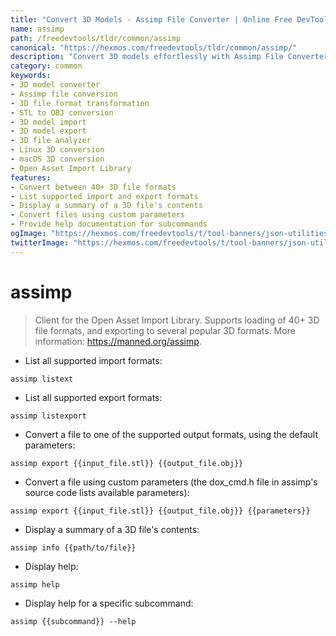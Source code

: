 ```yaml
---
title: "Convert 3D Models - Assimp File Converter | Online Free DevTools by Hexmos"
name: assimp
path: /freedevtools/tldr/common/assimp
canonical: "https://hexmos.com/freedevtools/tldr/common/assimp/"
description: "Convert 3D models effortlessly with Assimp File Converter. Easily transform between 40+ formats for Linux, macOS, and Windows. Free online tool, no registration required."
category: common
keywords:
- 3D model converter
- Assimp file conversion
- 3D file format transformation
- STL to OBJ conversion
- 3D model import
- 3D model export
- 3D file analyzer
- Linux 3D conversion
- macOS 3D conversion
- Open Asset Import Library
features:
- Convert between 40+ 3D file formats
- List supported import and export formats
- Display a summary of a 3D file's contents
- Convert files using custom parameters
- Provide help documentation for subcommands
ogImage: "https://hexmos.com/freedevtools/t/tool-banners/json-utilities-banner.png"
twitterImage: "https://hexmos.com/freedevtools/t/tool-banners/json-utilities-banner.png"
---
```


# assimp

> Client for the Open Asset Import Library.
> Supports loading of 40+ 3D file formats, and exporting to several popular 3D formats.
> More information: <https://manned.org/assimp>.

- List all supported import formats:

`assimp listext`

- List all supported export formats:

`assimp listexport`

- Convert a file to one of the supported output formats, using the default parameters:

`assimp export {{input_file.stl}} {{output_file.obj}}`

- Convert a file using custom parameters (the dox_cmd.h file in assimp's source code lists available parameters):

`assimp export {{input_file.stl}} {{output_file.obj}} {{parameters}}`

- Display a summary of a 3D file's contents:

`assimp info {{path/to/file}}`

- Display help:

`assimp help`

- Display help for a specific subcommand:

`assimp {{subcommand}} --help`

